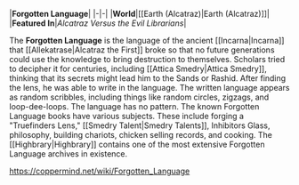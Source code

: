 |**Forgotten Language**|
|-|-|
|**World**|[[Earth (Alcatraz)\|Earth (Alcatraz)]]|
|**Featured In**|*Alcatraz Versus the Evil Librarians*|

The **Forgotten Language** is the language of the ancient [[Incarna\|Incarna]] that [[Allekatrase\|Alcatraz the First]] broke so that no future generations could use the knowledge to bring destruction to themselves. Scholars tried to decipher it for centuries, including [[Attica Smedry\|Attica Smedry]], thinking that its secrets might lead him to the Sands or Rashid. After finding the lens, he was able to write in the language.
The written language appears as random scribbles, including things like random circles, zigzags, and loop-dee-loops. The language has no pattern. 
The known Forgotten Language books have various subjects. These include forging a "Truefinders Lens," [[Smedry Talent\|Smedry Talents]], Inhibitors Glass, philosophy, building chariots, chicken selling records, and cooking.
The [[Highbrary\|Highbrary]] contains one of the most extensive Forgotten Language archives in existence.



https://coppermind.net/wiki/Forgotten_Language